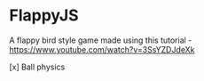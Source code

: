 # FlappyJS

A flappy bird style game made using this tutorial - https://www.youtube.com/watch?v=3SsYZDJdeXk

[x] Ball physics
